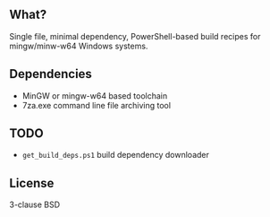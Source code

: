 ## What?

Single file, minimal dependency, PowerShell-based build recipes for mingw/minw-w64
Windows systems.

## Dependencies

* MinGW or mingw-w64 based toolchain
* 7za.exe command line file archiving tool

## TODO

* `get_build_deps.ps1` build dependency downloader

## License

3-clause BSD
